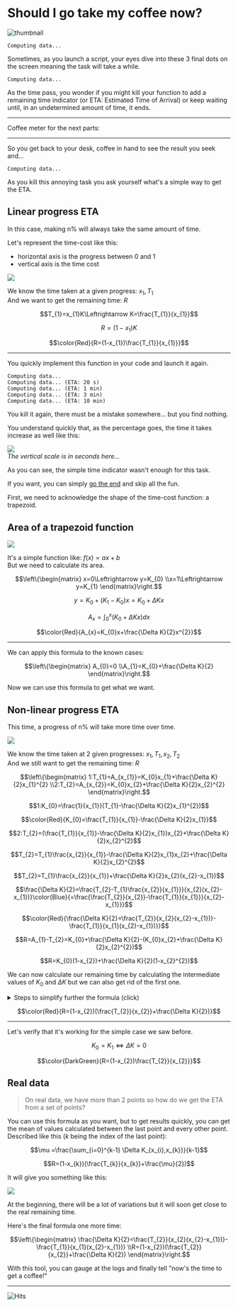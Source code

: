 # Should I go take my coffee now?

![thumbnail](thumbnail.jpg)

```
Computing data...
```

Sometimes, as you launch a script, your eyes dive into these 3 final dots on the screen meaning the task will take a while.

```
Computing data...
```

As the time pass, you wonder if you might kill your function to add a remaining time indicator (or ETA: Estimated Time of Arrival) or keep waiting until, in an undetermined amount of time, it ends.

---

Coffee meter for the next parts:  
<i class="fa-2x fas fa-coffee"></i><i class="fa-2x fas fa-coffee"></i><i class="fa-2x fas fa-coffee"></i>

---

So you get back to your desk, coffee in hand to see the result you seek and... 

```
Computing data...
```

As you kill this annoying task you ask yourself what's a simple way to get the ETA.

## Linear progress ETA

In this case, making n% will always take the same amount of time.

Let's represent the time-cost like this:
* horizontal axis is the progress between 0 and 1
* vertical axis is the time cost

![](graph1.svg)

We know the time taken at a given progress: $x_{1},T_{1}$  
And we want to get the remaining time: $R$

$$T_{1}=x_{1}K\Leftrightarrow K=\frac{T_{1}}{x_{1}}$$

$$R = (1-x_{1})K$$

$$\color{Red}{R=(1-x_{1})\frac{T_{1}}{x_{1}}}$$

---

You quickly implement this function in your code and launch it again.

```
Computing data...
Computing data... (ETA: 20 s)
Computing data... (ETA: 1 min)
Computing data... (ETA: 3 min)
Computing data... (ETA: 10 min)  
```

You kill it again, there must be a mistake somewhere... but you find nothing.

You understand quickly that, as the percentage goes, the time it takes increase as well like this:

![](graph0.svg)  
*The vertical scale is in seconds here...*

As you can see, the simple time indicator wasn't enough for this task.

If you want, you can simply [go the end](#real-data) and skip all the fun.

First, we need to acknowledge the shape of the time-cost function: a trapezoid.

## Area of a trapezoid function

![](graph2.svg)

It's a simple function like: $f(x)=ax+b$  
But we need to calculate its area.

$$\left\{\begin{matrix}
x=0\Leftrightarrow y=K_{0}
\\x=1\Leftrightarrow y=K_{1}
\end{matrix}\right.$$

$$y=K_{0}+(K_{1}-K_{0})x=K_{0}+\Delta Kx$$

$$A_{x}=\int_{0}^{x}(K_{0}+\Delta Kx)dx$$

$$\color{Red}{A_{x}=K_{0}x+\frac{\Delta K}{2}x^{2}}$$

---

We can apply this formula to the known cases:

$$\left\{\begin{matrix}
A_{0}=0
\\A_{1}=K_{0}+\frac{\Delta K}{2}
\end{matrix}\right.$$

Now we can use this formula to get what we want.

## Non-linear progress ETA

This time, a progress of n% will take more time over time.

![](graph3.svg)

We know the time taken at 2 given progresses: $x_{1},T_{1},x_{2},T_{2}$  
And we still want to get the remaining time: $R$

$$\left\{\begin{matrix}
1:T_{1}=A_{x_{1}}=K_{0}x_{1}+\frac{\Delta K}{2}x_{1}^{2}
\\2:T_{2}=A_{x_{2}}=K_{0}x_{2}+\frac{\Delta K}{2}x_{2}^{2}
\end{matrix}\right.$$

$$1:K_{0}=\frac{1}{x_{1}}(T_{1}-\frac{\Delta K}{2}x_{1}^{2})$$

$$\color{Red}{K_{0}=\frac{T_{1}}{x_{1}}-\frac{\Delta K}{2}x_{1}}$$

$$2:T_{2}=(\frac{T_{1}}{x_{1}}-\frac{\Delta K}{2}x_{1})x_{2}+\frac{\Delta K}{2}x_{2}^{2}$$

$$T_{2}=T_{1}\frac{x_{2}}{x_{1}}-\frac{\Delta K}{2}x_{1}x_{2}+\frac{\Delta K}{2}x_{2}^{2}$$

$$T_{2}=T_{1}\frac{x_{2}}{x_{1}}+\frac{\Delta K}{2}x_{2}(x_{2}-x_{1})$$

$$\frac{\Delta K}{2}=\frac{T_{2}-T_{1}\frac{x_{2}}{x_{1}}}{x_{2}(x_{2}-x_{1})}\color{Blue}{=\frac{\frac{T_{2}}{x_{2}}-\frac{T_{1}}{x_{1}}}{x_{2}-x_{1}}}$$

$$\color{Red}{\frac{\Delta K}{2}=\frac{T_{2}}{x_{2}(x_{2}-x_{1})}-\frac{T_{1}}{x_{1}(x_{2}-x_{1})}}$$

$$R=A_{1}-T_{2}=K_{0}+\frac{\Delta K}{2}-(K_{0}x_{2}+\frac{\Delta K}{2}x_{2}^{2})$$

$$R=K_{0}(1-x_{2})+\frac{\Delta K}{2}(1-x_{2}^{2})$$

We can now calculate our remaining time by calculating the intermediate values of $K_{0}$ and $\Delta K$ but we can also get rid of the first one.

<details><summary>Steps to simplify further the formula (click)</summary><p>

$$R=(\frac{T_{1}}{x_{1}}-\frac{\Delta K}{2}x_{1})(1-x_{2})+\frac{\Delta K}{2}(1-x_{2}^{2})$$

$$R=\frac{T_{1}}{x_{1}}(1-x_{2})-\frac{\Delta K}{2}x_{1}(1-x_{2})+\frac{\Delta K}{2}(1-x_{2})(1+x_{2})$$

$$R=(1-x_{2})(\frac{T_{1}}{x_{1}}+\frac{\Delta K}{2}(1+x_{2}-x{1}))$$

$$R=(1-x_{2})(\frac{T_{1}}{x_{1}}+\color{Blue}{\frac{\frac{T_{2}}{x_{2}}-\frac{T_{1}}{x_{1}}}{x_{2}-x_{1}}}(1+x_{2}-x{1}))$$

$$R=(1-x_{2})(\frac{T_{1}}{x_{1}}(1-\frac{1+x_{2}-x_{1}}{x_{2}-x_{1}})+\frac{T_{2}}{x_{2}}\frac{1+x_{2}-x{1}}{x_{2}-x_{1}})$$

$$R=(1-x_{2})(\frac{T_{2}}{x_{2}}(1+\frac{1}{x_{2}-x_{1}})-\frac{T_{1}}{x_{1}}\frac{1}{x_{2}-x_{1}})$$

$$R=(1-x_{2})(\frac{T_{2}}{x_{2}}+\color{Blue}{\frac{\frac{T_{2}}{x_{2}}-\frac{T_{1}}{x_{1}}}{x_{2}-x_{1}}})$$

</p></details>

$$\color{Red}{R=(1-x_{2})(\frac{T_{2}}{x_{2}}+\frac{\Delta K}{2})}$$

---

Let's verify that it's working for the simple case we saw before.

$$K_{0}=K_{1}\Leftrightarrow \Delta K=0$$

$$\color{DarkGreen}{R=(1-x_{2})\frac{T_{2}}{x_{2}}}$$

## Real data

> On real data, we have more than 2 points so how do we get the ETA from a set of points?

You can use this formula as you want, but to get results quickly, you can get the mean of values calculated between the last point and every other point. Described like this ($k$ being the index of the last point):

$$\mu =\frac{\sum_{i=0}^{k-1} \Delta K_{x_{i},x_{k}}}{k-1}$$

$$R=(1-x_{k})(\frac{T_{k}}{x_{k}}+\frac{\mu}{2})$$

It will give you something like this:

![](graph4.svg)

At the beginning, there will be a lot of variations but it will soon get close to the real remaining time.

Here's the final formula one more time:

$$\left\{\begin{matrix}
\frac{\Delta K}{2}=\frac{T_{2}}{x_{2}(x_{2}-x_{1})}-\frac{T_{1}}{x_{1}(x_{2}-x_{1})}
\\R=(1-x_{2})(\frac{T_{2}}{x_{2}}+\frac{\Delta K}{2})
\end{matrix}\right.$$

With this tool, you can gauge at the logs and finally tell "now's the time to get a coffee!"

---

![Hits](https://hitcounter.pythonanywhere.com/count/tag.svg?url=https%3A%2F%2Fblog.klemek.fr%2F2019%2F08%2F20%2F)

